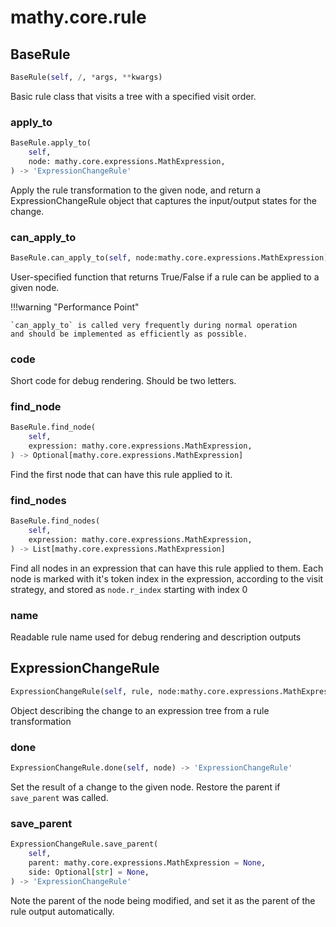 # mathy.core.rule

## BaseRule
```python
BaseRule(self, /, *args, **kwargs)
```
Basic rule class that visits a tree with a specified visit order.
### apply_to
```python
BaseRule.apply_to(
    self,
    node: mathy.core.expressions.MathExpression,
) -> 'ExpressionChangeRule'
```
Apply the rule transformation to the given node, and return a
ExpressionChangeRule object that captures the input/output states
for the change.
### can_apply_to
```python
BaseRule.can_apply_to(self, node:mathy.core.expressions.MathExpression) -> bool
```
User-specified function that returns True/False if a rule can be
applied to a given node.

!!!warning "Performance Point"

    `can_apply_to` is called very frequently during normal operation
    and should be implemented as efficiently as possible.

### code
Short code for debug rendering. Should be two letters.
### find_node
```python
BaseRule.find_node(
    self,
    expression: mathy.core.expressions.MathExpression,
) -> Optional[mathy.core.expressions.MathExpression]
```
Find the first node that can have this rule applied to it.
### find_nodes
```python
BaseRule.find_nodes(
    self,
    expression: mathy.core.expressions.MathExpression,
) -> List[mathy.core.expressions.MathExpression]
```
Find all nodes in an expression that can have this rule applied to them.
Each node is marked with it's token index in the expression, according to
the visit strategy, and stored as `node.r_index` starting with index 0

### name
Readable rule name used for debug rendering and description outputs
## ExpressionChangeRule
```python
ExpressionChangeRule(self, rule, node:mathy.core.expressions.MathExpression=None)
```
Object describing the change to an expression tree from a rule transformation
### done
```python
ExpressionChangeRule.done(self, node) -> 'ExpressionChangeRule'
```
Set the result of a change to the given node. Restore the parent
if `save_parent` was called.
### save_parent
```python
ExpressionChangeRule.save_parent(
    self,
    parent: mathy.core.expressions.MathExpression = None,
    side: Optional[str] = None,
) -> 'ExpressionChangeRule'
```
Note the parent of the node being modified, and set it as the parent of the
rule output automatically.
